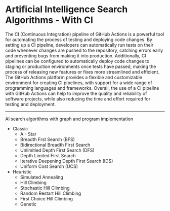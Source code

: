 # Artificial Intelligence Search Algorithms - With CI

The CI (Continuous Integration) pipeline of GitHub Actions is a powerful tool for automating the process of testing and deploying code changes. By setting up a CI pipeline, developers can automatically run tests on their code whenever changes are pushed to the repository, catching errors early and preventing bugs from making it into production. Additionally, CI pipelines can be configured to automatically deploy code changes to staging or production environments once tests have passed, making the process of releasing new features or fixes more streamlined and efficient. The GitHub Actions platform provides a flexible and customizable environment for creating CI pipelines, with support for a wide range of programming languages and frameworks. Overall, the use of a CI pipeline with GitHub Actions can help to improve the quality and reliability of software projects, while also reducing the time and effort required for testing and deployment.

---------------------------

AI search algorithms with graph and program implementation

* Classic
  * A - Star
  * Breadth Frst Search (BFS)
  * Bidirectional Breadth First Search
  * Unlimitied Depth First Search (DFS)
  * Depth Limited First Search
  * Iterative Deepening Depth First Search (IDS)
  * Uniform Cost Search (UCS)
* Heuristic
  * Simulated Annealing
  * Hill Climbing
  * Stochastic Hill Climbing
  * Random Restart Hill Climbing
  * First Choice Hill Climbing
  * Genetic
